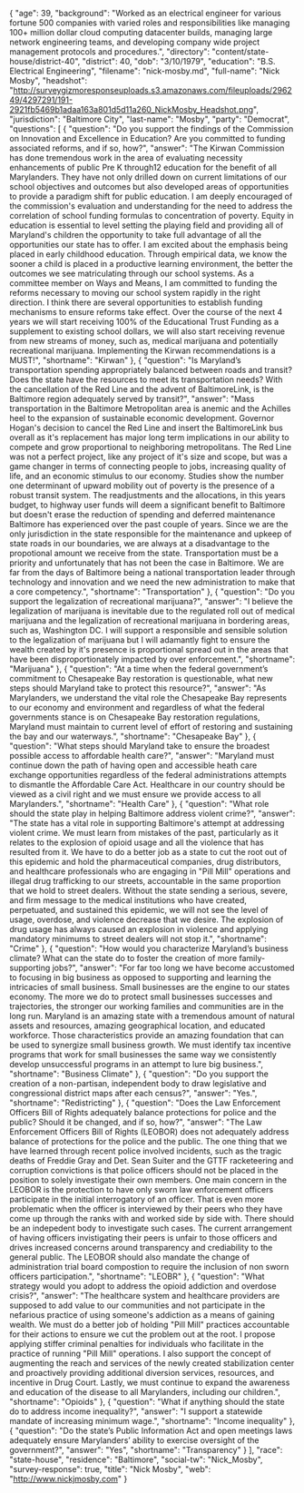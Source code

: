 {
  "age": 39,
  "background": "Worked as an electrical engineer for various fortune 500 companies with varied roles and responsibilities like managing 100+ million dollar cloud computing datacenter builds, managing large network engineering teams, and developing company wide project management protocols and procedures.",
  "directory": "content/state-house/district-40",
  "district": 40,
  "dob": "3/10/1979",
  "education": "B.S. Electrical Engineering",
  "filename": "nick-mosby.md",
  "full-name": "Nick Mosby",
  "headshot": "http://surveygizmoresponseuploads.s3.amazonaws.com/fileuploads/296249/4297291/191-2921fb5469b1adaa163a801d5d11a260_NickMosby_Headshot.png",
  "jurisdiction": "Baltimore City",
  "last-name": "Mosby",
  "party": "Democrat",
  "questions": [
    {
      "question": "Do you support the findings of the Commission on Innovation and Excellence in Education? Are you committed to funding associated reforms, and if so, how?",
      "answer": "The Kirwan Commission has done tremendous work in the area of evaluating necessity enhancements of public Pre K through12 education for the benefit of all Marylanders. They have not only drilled down on current limitations of our school objectives and outcomes but also developed areas of opportunities to provide a paradigm shift for public education. I am deeply encouraged of the commission's evaluation and understanding for the need to address the correlation of school funding formulas to concentration of poverty. Equity in education is essential to level setting the playing field and providing all of Maryland's children the opportunity to take full advantage of all the opportunities our state has to offer. I am excited about the emphasis being placed in early childhood education. Through empirical data, we know the sooner a child is placed in a productive learning environment, the better the outcomes we see matriculating through our school systems.   As a committee member on Ways and Means, I am committed to funding the reforms necessary to moving our school system rapidly in the right direction. I think there are several opportunities to establish funding mechanisms to ensure reforms take effect.  Over the course of the next 4 years we will start receiving 100% of the Educational Trust Funding as a supplement to existing school dollars, we will also start receiving revenue from new streams of money, such as, medical marijuana and potentially recreational marijuana. Implementing the Kirwan recommendations is a  MUST!",
      "shortname": "Kirwan"
    },
    {
      "question": "Is Maryland’s transportation spending appropriately balanced between roads and transit? Does the state have the resources to meet its transportation needs? With the cancellation of the Red Line and the advent of BaltimoreLink, is the Baltimore region adequately served by transit?",
      "answer": "Mass transportation in the Baltimore Metropolitan area is anemic and the Achilles heel to the expansion of sustainable economic development. Governor Hogan's decision to cancel the Red Line and insert the BaltimoreLink bus overall  as it's replacement has major long term implications in our ability to compete and grow proportional to neighboring metropolitans. The Red Line was not a perfect project, like any project of it's size and scope, but was a game changer in terms of connecting people to jobs, increasing quality of life, and an economic stimulus to our economy. Studies show the number one determinant of upward mobility out of poverty is the presence of a robust transit system.  The readjustments and the allocations, in this years budget, to highway user funds will deem a significant benefit to Baltimore but doesn't erase the reduction of spending and deferred maintenance Baltimore has experienced  over the past couple of years. Since we are the only jurisdiction in the state responsible for the maintenance and upkeep of state roads in our boundaries, we are always at a disadvantage to the propotional amount we receive from the state.   Transportation must be a priority and unfortunately that has not been the case in Baltimore. We are far from the days of Baltimore being a national transportation leader through technology and innovation and we need the new administration to make that a core competency.",
      "shortname": "Transportation"
    },
    {
      "question": "Do you support the legalization of recreational marijuana?",
      "answer": "I believe the legalization of marijuana is inevitable due to the regulated roll out of medical marijuana and the legalization of recreational marijuana in bordering areas, such as, Washington DC. I will support a responsible and sensible solution to the legalization of marijuana but I will adamantly fight to ensure the wealth created by it's presence is proportional spread out in the areas that have been disproportionately impacted by over enforcement.",
      "shortname": "Marijuana"
    },
    {
      "question": "At a time when the federal government’s commitment to Chesapeake Bay restoration is questionable, what new steps should Maryland take to protect this resource?",
      "answer": "As Marylanders, we understand the vital role the Chesapeake Bay represents to our economy and environment and regardless of what the federal governments stance is on Chesapeake Bay restoration regulations, Maryland must maintain to current level of effort of restoring and sustaining the bay and our waterways.",
      "shortname": "Chesapeake Bay"
    },
    {
      "question": "What steps should Maryland take to ensure the broadest possible access to affordable health care?",
      "answer": "Maryland must continue down the path of having open and accessible heath care exchange opportunities regardless of the federal administrations attempts to dismantle the Affordable Care Act. Healthcare in our country should be viewed as a civil right and we must ensure we provide access to all Marylanders.",
      "shortname": "Health Care"
    },
    {
      "question": "What role should the state play in helping Baltimore address violent crime?",
      "answer": "The state has a vital role in supporting Baltimore's attempt at addressing violent crime. We must learn from mistakes of the past, particularly as it relates to the explosion of opioid usage and all the violence that has resulted from it. We have to do a better job as a state to cut the root out of this epidemic and hold the pharmaceutical companies, drug distributors, and healthcare professionals who are engaging in \"Pill Mill\" operations and illegal drug trafficking to our streets, accountable in the same proportion that we hold to street dealers. Without the state sending a serious, severe, and firm message to the medical institutions who have created, perpetuated, and sustained this epidemic, we will not see the level of usage, overdose, and violence decrease that we desire. The explosion of drug usage has always caused an explosion in violence and applying mandatory minimums to street dealers will not stop it.",
      "shortname": "Crime"
    },
    {
      "question": "How would you characterize Maryland’s business climate? What can the state do to foster the creation of more family-supporting jobs?",
      "answer": "For far too long we have become accustomed to focusing in big business as opposed to supporting and learning the intricacies of small business. Small businesses are the engine to our states economy. The more we do to protect small businesses successes and trajectories, the stronger our working families and communities are in the long run. Maryland is an amazing state with a tremendous amount of natural assets and resources, amazing geographical location, and educated workforce. Those characteristics provide an amazing foundation that can be used to synergize small business growth. We must identify tax incentive programs that work for small businesses the same way we consistently develop unsuccessful programs in an attempt to lure big business.",
      "shortname": "Business Climate"
    },
    {
      "question": "Do you support the creation of a non-partisan, independent body to draw legislative and congressional district maps after each census?",
      "answer": "Yes.",
      "shortname": "Redistricting"
    },
    {
      "question": "Does the Law Enforcement Officers Bill of Rights adequately balance protections for police and the public? Should it be changed, and if so, how?",
      "answer": "The Law Enforcement Officers Bill of Rights (LEOBOR) does not adequately address balance of protections for the police and the public. The one thing that we have learned through recent police involved incidents, such as the tragic deaths of Freddie Gray and Det. Sean Suiter and the GTTF racketeering and corruption convictions is that police officers should not be placed in the position to solely investigate their own members. One main concern in the LEOBOR is the protection to have only sworn law enforcement officers participate in the initial interrogatory of an officer. That is even more problematic when the officer is interviewed by their peers who they have come up through the ranks with and worked side by side with. There should be an indepedent body to investigate such cases. The current arrangement of having officers invistigating their peers is unfair to those officers and drives increased concerns around transparency and crediability to the general public. The LEOBOR should also mandate the change of administration trial board compostion to require the inclusion of non sworn officers participation.",
      "shortname": "LEOBR"
    },
    {
      "question": "What strategy would you adopt to address the opioid addiction and overdose crisis?",
      "answer": "The healthcare system and healthcare providers are supposed to add value to our communities and not participate in the nefarious practice of using someone's addiction as a means of gaining wealth. We must do a better job of holding \"Pill Mill\" practices accountable for their actions to ensure we cut the problem out at the root. I propose applying stiffer criminal penalties for individuals who facilitate in the practice of running \"Pill Mill\" operations.  I also support the concept of augmenting the reach and services of the newly created stabilization center and proactively providing additional diversion services, resources, and incentive in Drug Court. Lastly, we must continue to expand the awareness and education of the disease to all Marylanders, including our children.",
      "shortname": "Opioids"
    },
    {
      "question": "What if anything should the state do to address income inequality?",
      "answer": "I support a statewide mandate of increasing minimum wage.",
      "shortname": "Income inequality"
    },
    {
      "question": "Do the state’s Public Information Act and open meetings laws adequately ensure Marylanders’ ability to exercise oversight of the government?",
      "answer": "Yes",
      "shortname": "Transparency"
    }
  ],
  "race": "state-house",
  "residence": "Baltimore",
  "social-tw": "Nick_Mosby",
  "survey-response": true,
  "title": "Nick Mosby",
  "web": "http://www.nickjmosby.com"
}
